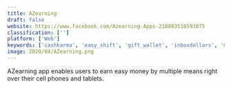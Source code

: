 ```yaml
---
title: AZearning
draft: false 
website: https://www.facebook.com/Azearning-Apps-218883518593075
classification: ['']
platform: ['Web']
keywords: ['cashkarma', 'easy_shift', 'gift_wallet', 'inboxdollars', 'mobrog_survey_app', 'money_app', 'panel_app', 'pocketflip', 'spare5', 'the_pch_app', 'i-say', 'ipoll']
image: 2020/04/AZearning.png
---
```

AZearning app enables users to earn easy money by multiple means right over their cell phones and tablets.